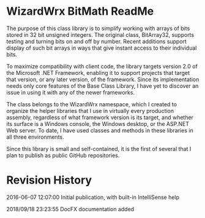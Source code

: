 # WizardWrx BitMath ReadMe

The purpose of this class library is to simplify working with arrays of bits
stored in 32 bit unsigned integers. The original class, BitArray32, supports
testing and turning bits on and off by number. Recent additions support display
of such bit arrays in ways that give instant access to their individual bits.

To maximize compatibility with client code, the library targets version 2.0 of
the Microsoft .NET Framework, enabling it to support projects that target that
version, or any later version, of the framework. Since its implementation needs
only core features of the Base Class Library, I have yet to discover an issue in
using it with any of the newer frameworks.

The class belongs to the WizardWrx namespace, which I created to organize the
helper libraries that I use in virtually every production assembly, regardless
of what framework version is its target, and whether its surface is a Windows
console, the Windows desktop, or the ASP.NET Web server. To date, I have used
classes and methods in these libraries in all three environments.

Since this library is small and self-contained, it is the first of several that
I plan to publish as public GitHub repositories.

# Revision History

2016-06-07 12:07:00 Initial publication, with built-in IntelliSense help

2018/09/18 23:23:55 DocFX documentation added

